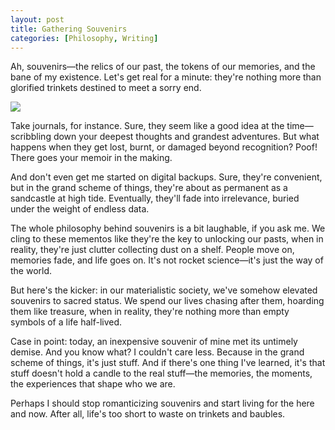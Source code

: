 ```yaml
---
layout: post
title: Gathering Souvenirs
categories: [Philosophy, Writing]
---
```

Ah, souvenirs—the relics of our past, the tokens of our memories, and the bane of my existence. Let's get real for a minute: they're nothing more than glorified trinkets destined to meet a sorry end.

![](https://mysteriousadventuresblog.wordpress.com/wp-content/uploads/2023/05/pexels-photo-4551926.jpeg)


Take journals, for instance. Sure, they seem like a good idea at the time—scribbling down your deepest thoughts and grandest adventures. But what happens when they get lost, burnt, or damaged beyond recognition? Poof! There goes your memoir in the making.

And don't even get me started on digital backups. Sure, they're convenient, but in the grand scheme of things, they're about as permanent as a sandcastle at high tide. Eventually, they'll fade into irrelevance, buried under the weight of endless data.

The whole philosophy behind souvenirs is a bit laughable, if you ask me. We cling to these mementos like they're the key to unlocking our pasts, when in reality, they're just clutter collecting dust on a shelf. People move on, memories fade, and life goes on. It's not rocket science—it's just the way of the world.

But here's the kicker: in our materialistic society, we've somehow elevated souvenirs to sacred status. We spend our lives chasing after them, hoarding them like treasure, when in reality, they're nothing more than empty symbols of a life half-lived.

Case in point: today, an inexpensive souvenir of mine met its untimely demise. And you know what? I couldn't care less. Because in the grand scheme of things, it's just stuff. And if there's one thing I've learned, it's that stuff doesn't hold a candle to the real stuff—the memories, the moments, the experiences that shape who we are.

Perhaps I should stop romanticizing souvenirs and start living for the here and now. After all, life's too short to waste on trinkets and baubles. 
